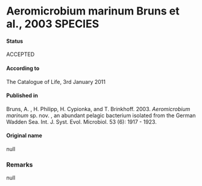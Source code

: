 # Aeromicrobium marinum Bruns et al., 2003 SPECIES

#### Status
ACCEPTED

#### According to
The Catalogue of Life, 3rd January 2011

#### Published in
Bruns, A. , H. Philipp, H. Cypionka, and T. Brinkhoff. 2003. <i>Aeromicrobium marinum</i> sp. nov. , an abundant pelagic bacterium isolated from the German Wadden Sea. Int. J. Syst. Evol. Microbiol. 53 (6): 1917 - 1923.

#### Original name
null

### Remarks
null